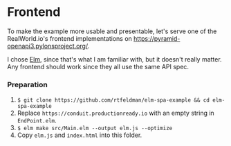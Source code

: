 # Frontend

To make the example more usable and presentable, let's serve one of the RealWorld.io's frontend implementations on https://pyramid-openapi3.pylonsproject.org/.

I chose [Elm](https://github.com/rtfeldman/elm-spa-example), since that's what I am familiar with, but it doesn't really matter. Any frontend should work since they all use the same API spec.

### Preparation

1. `$ git clone https://github.com/rtfeldman/elm-spa-example && cd elm-spa-example`
1. Replace `https://conduit.productionready.io` with an empty string in `EndPoint.elm`.
1. `$ elm make src/Main.elm --output elm.js --optimize`
1. Copy `elm.js` and `index.html` into this folder.
